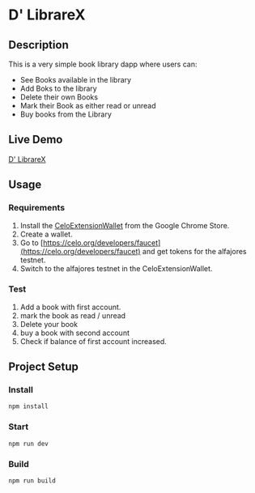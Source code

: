 # D' LibrareX

## Description
This is a very simple book library dapp where users can:
* See Books available in the library
* Add Boks to the library
* Delete their own Books
* Mark their Book as either read or unread
* Buy books from the Library

## Live Demo
[D' LibrareX](https://freedteck.github.io/D-librarex/)

## Usage

### Requirements
1. Install the [CeloExtensionWallet](https://chrome.google.com/webstore/detail/celoextensionwallet/kkilomkmpmkbdnfelcpgckmpcaemjcdh?hl=en) from the Google Chrome Store.
2. Create a wallet.
3. Go to [https://celo.org/developers/faucet](https://celo.org/developers/faucet) and get tokens for the alfajores testnet.
4. Switch to the alfajores testnet in the CeloExtensionWallet.

### Test
1. Add a book with first account.
2. mark the book as read / unread
3. Delete your book
4. buy a book with second account
4. Check if balance of first account increased.


## Project Setup

### Install
```
npm install
```

### Start
```
npm run dev
```

### Build
```
npm run build
